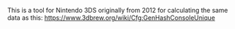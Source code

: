 This is a tool for Nintendo 3DS originally from 2012 for calculating the same data as this: https://www.3dbrew.org/wiki/Cfg:GenHashConsoleUnique
